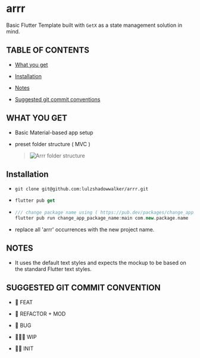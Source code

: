 # arrr

Basic Flutter Template built with `GetX` as a state management solution in mind.

## TABLE OF CONTENTS

- [What you get](#what-you-get)

- [Installation](#installation) 

- [Notes](#notes)

- [Suggested git commit conventions](#suggested-git-commit-conventions)

## WHAT YOU GET

- Basic Material-based app setup

- preset folder structure ( MVC )
  
  > ![Arrr folder structure](https://user-images.githubusercontent.com/92385434/173185882-0bb0a782-887c-4b1e-854e-fd34097b4fa8.png)


## Installation

- ```git
  git clone git@github.com:lulzshadowwalker/arrr.git
  ```

- ```dart
  flutter pub get
  ```

- ```dart
  /// change package name using ( https://pub.dev/packages/change_app_package_name )
  flutter pub run change_app_package_name:main com.new.package.name
  ```

- replace all 'arrr' occurrences with the new project name.

## NOTES

- It uses the default text styles and expects the mockup to be based on the standard Flutter text styles.

## SUGGESTED GIT COMMIT CONVENTION

- 🚀 FEAT

- 🧼 REFACTOR + MOD

- 🐞 BUG

- 👨🏻‍🏭 WIP

- 👶🏻 INIT
